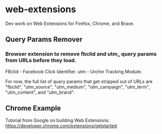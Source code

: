 # web-extensions
Dev work on Web Extensions for Firefox, Chrome, and Brave. 

## Query Params Remover
### Browser extension to remove fbclid and utm_ query params from URLs before they load.
FBclid - Facebook Click Identifier.
utm - Urchin Tracking Module. 

For now, the full list of query params that get stripped out of URLs are "fbclid", "utm_source", "utm_medium", "utm_campaign", "utm_term", "utm_content", and "utm_brand".

## Chrome Example
Tutorial from Google on building Web Extensions: https://developer.chrome.com/extensions/getstarted
